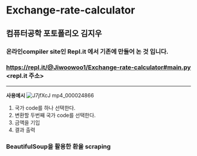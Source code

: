 # Exchange-rate-calculator
## 컴퓨터공학 포토폴리오 김지우
### 온라인compiler site인 Repl.it 에서 기존에 만들어 논 것 입니다.
### https://repl.it/@Jiwoowoo1/Exchange-rate-calculator#main.py <repl.it 주소>
____
**사용예시**
![J7jfXcJ mp4_000024866](https://user-images.githubusercontent.com/60593969/103341583-abbbe880-4aca-11eb-96f7-d7abdda6e07e.gif)

1) 국가 code를 하나 선택한다.
2) 변환할 두번째 국가 code를 선택한다.
3) 금액을 기입
4) 결과 출력

### BeautifulSoup을 활용한 환율 scraping
